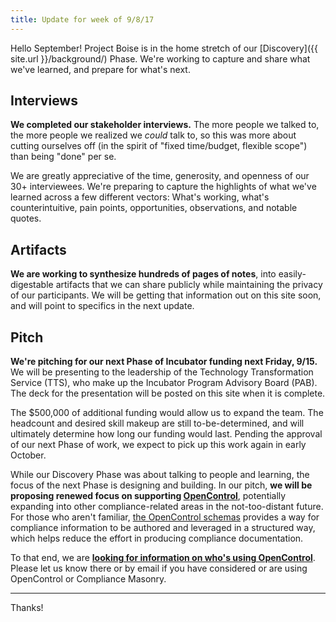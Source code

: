 ```yaml
---
title: Update for week of 9/8/17
---
```


Hello September! Project Boise is in the home stretch of our [Discovery]({{ site.url }}/background/) Phase. We're working to capture and share what we've learned, and prepare for what's next.

## Interviews

**We completed our stakeholder interviews.** The more people we talked to, the more people we realized we _could_ talk to, so this was more about cutting ourselves off (in the spirit of "fixed time/budget, flexible scope") than being "done" per se.

We are greatly appreciative of the time, generosity, and openness of our 30+ interviewees. We're preparing to capture the highlights of what we've learned across a few different vectors: What's working, what's counterintuitive, pain points, opportunities, observations, and notable quotes.

## Artifacts

**We are working to synthesize hundreds of pages of notes**, into easily-digestable artifacts that we can share publicly while maintaining the privacy of our participants. We will be getting that information out on this site soon, and will point to specifics in the next update.

## Pitch

**We're pitching for our next Phase of Incubator funding next Friday, 9/15.** We will be presenting to the leadership of the Technology Transformation Service (TTS), who make up the Incubator Program Advisory Board (PAB). The deck for the presentation will be posted on this site when it is complete.

The $500,000 of additional funding would allow us to expand the team. The headcount and desired skill makeup are still to-be-determined, and will ultimately determine how long our funding would last. Pending the approval of our next Phase of work, we expect to pick up this work again in early October.

While our Discovery Phase was about talking to people and learning, the focus of the next Phase is designing and building. In our pitch, **we will be proposing renewed focus on supporting [OpenControl](http://open-control.org/)**, potentially expanding into other compliance-related areas in the not-too-distant future. For those who aren't familiar, [the OpenControl schemas](https://github.com/opencontrol/schemas) provides a way for compliance information to be authored and leveraged in a structured way, which helps reduce the effort in producing compliance documentation.

To that end, we are **[looking for information on who's using OpenControl](https://github.com/opencontrol/discuss/issues/33)**. Please let us know there or by email if you have considered or are using OpenControl or Compliance Masonry.

---

Thanks!
